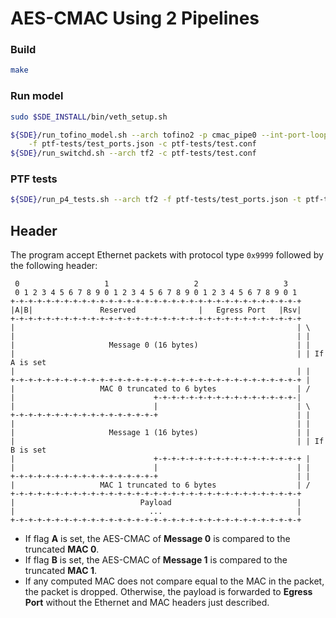 AES-CMAC Using 2 Pipelines
==========================

### Build
```bash
make
```

### Run model
```bash
sudo $SDE_INSTALL/bin/veth_setup.sh

${SDE}/run_tofino_model.sh --arch tofino2 -p cmac_pipe0 --int-port-loop 0x3 \
    -f ptf-tests/test_ports.json -c ptf-tests/test.conf
${SDE}/run_switchd.sh --arch tf2 -c ptf-tests/test.conf
```

### PTF tests
```bash
${SDE}/run_p4_tests.sh --arch tf2 -f ptf-tests/test_ports.json -t ptf-tests
```

Header
------
The program accept Ethernet packets with protocol type `0x9999` followed by the
following header:

```
 0                   1                   2                   3
 0 1 2 3 4 5 6 7 8 9 0 1 2 3 4 5 6 7 8 9 0 1 2 3 4 5 6 7 8 9 0 1
+-+-+-+-+-+-+-+-+-+-+-+-+-+-+-+-+-+-+-+-+-+-+-+-+-+-+-+-+-+-+-+-+
|A|B|               Reserved              |   Egress Port   |Rsv|
+-+-+-+-+-+-+-+-+-+-+-+-+-+-+-+-+-+-+-+-+-+-+-+-+-+-+-+-+-+-+-+-+
|                                                               | \
|                                                               | |
|                     Message 0 (16 bytes)                      | |
|                                                               | | If A is set
|                                                               | |
+-+-+-+-+-+-+-+-+-+-+-+-+-+-+-+-+-+-+-+-+-+-+-+-+-+-+-+-+-+-+-+-+ |
|                   MAC 0 truncated to 6 bytes                  | /
|                               +-+-+-+-+-+-+-+-+-+-+-+-+-+-+-+-|
|                               |                               | \
+-+-+-+-+-+-+-+-+-+-+-+-+-+-+-+-+                               | |
|                                                               | |
|                     Message 1 (16 bytes)                      | |
|                                                               | | If B is set
|                               +-+-+-+-+-+-+-+-+-+-+-+-+-+-+-+-+ |
|                               |                               | |
+-+-+-+-+-+-+-+-+-+-+-+-+-+-+-+-+                               | |
|                   MAC 1 truncated to 6 bytes                  | /
+-+-+-+-+-+-+-+-+-+-+-+-+-+-+-+-+-+-+-+-+-+-+-+-+-+-+-+-+-+-+-+-+
|                            Payload                            |
|                              ...                              |
+-+-+-+-+-+-+-+-+-+-+-+-+-+-+-+-+-+-+-+-+-+-+-+-+-+-+-+-+-+-+-+-+
```

- If flag **A** is set, the AES-CMAC of **Message 0** is compared to the
  truncated **MAC 0**.
- If flag **B** is set, the AES-CMAC of **Message 1** is compared to the
  truncated **MAC 1**.
- If any computed MAC does not compare equal to the MAC in the packet, the
  packet is dropped. Otherwise, the payload is forwarded to **Egress Port**
  without the Ethernet and MAC headers just described.
